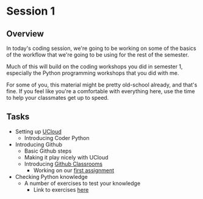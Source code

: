 # Session 1

## Overview

In today's coding session, we're going to be working on some of the basics of the workflow that we're going to be using for the rest of the semester.

Much of this will build on the coding workshops you did in semester 1, especially the Python programming workshops that you did with me.

For some of you, this material might be pretty old-school already, and that's fine. If you feel like you're a comfortable with everything here, use the time to help your classmates get up to speed. 

## Tasks

- Setting up [UCloud](https://cloud.sdu.dk)
    - Introducing Coder Python
- Introducing Github
    - Basic Github steps
    - Making it play nicely with UCloud
    - Introducing [Github Classrooms](https://classroom.github.com/)
        - Working on our [first assignment](https://classroom.github.com/a/P4iTg_cV)
- Checking Python knowledge
    - A number of exercises to test your knowledge
        - Link to exercises [here](https://github.com/CHCAA-EDUX/Programming-for-the-Humanities-E22/tree/main/exercises)


